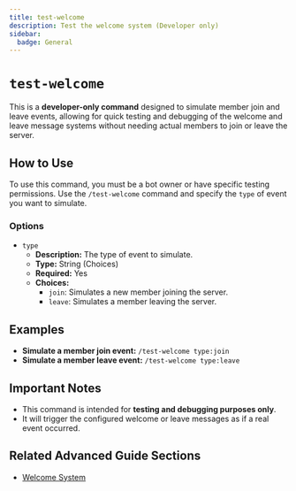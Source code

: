 ```yaml
---
title: test-welcome
description: Test the welcome system (Developer only)
sidebar:
  badge: General
---
```


# `test-welcome`

This is a **developer-only command** designed to simulate member join and leave events, allowing for quick testing and debugging of the welcome and leave message systems without needing actual members to join or leave the server.

## How to Use

To use this command, you must be a bot owner or have specific testing permissions. Use the `/test-welcome` command and specify the `type` of event you want to simulate.

### Options

*   `type`
    *   **Description:** The type of event to simulate.
    *   **Type:** String (Choices)
    *   **Required:** Yes
    *   **Choices:**
        *   `join`: Simulates a new member joining the server.
        *   `leave`: Simulates a member leaving the server.

## Examples

*   **Simulate a member join event:** `/test-welcome type:join`
*   **Simulate a member leave event:** `/test-welcome type:leave`

## Important Notes

*   This command is intended for **testing and debugging purposes only**.
*   It will trigger the configured welcome or leave messages as if a real event occurred.

## Related Advanced Guide Sections

*   [Welcome System](/advanced-guide/server-management/welcome_system)